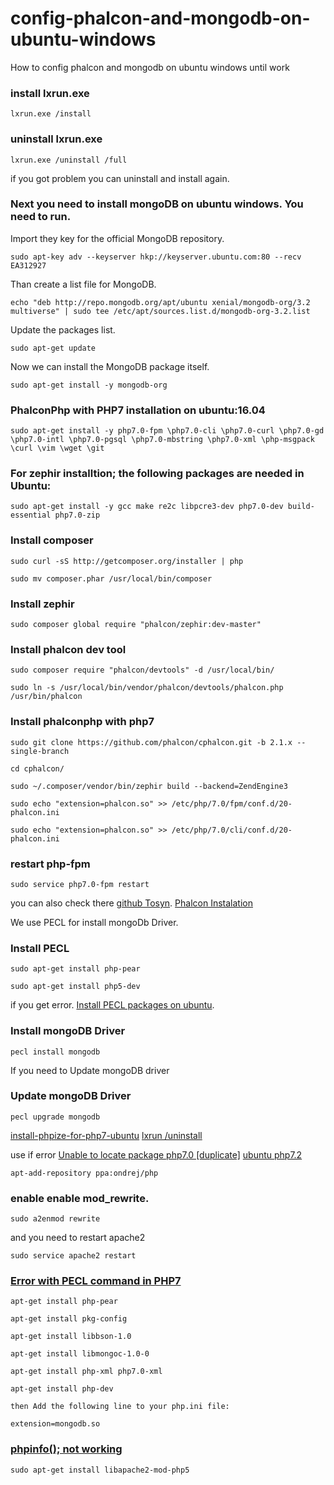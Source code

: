 # config-phalcon-and-mongodb-on-ubuntu-windows
How to config phalcon and mongodb on ubuntu windows until work

### install lxrun.exe
```
lxrun.exe /install
```
### uninstall lxrun.exe

```
lxrun.exe /uninstall /full
```


if you got problem you can uninstall and install again.

### Next you need to install mongoDB on ubuntu windows. You need to run.

Import they key for the official MongoDB repository.

```
sudo apt-key adv --keyserver hkp://keyserver.ubuntu.com:80 --recv EA312927
```

Than create a list file for MongoDB.

```
echo "deb http://repo.mongodb.org/apt/ubuntu xenial/mongodb-org/3.2 multiverse" | sudo tee /etc/apt/sources.list.d/mongodb-org-3.2.list
```

Update the packages list.

```
sudo apt-get update
```

Now we can install the MongoDB package itself.

```
sudo apt-get install -y mongodb-org
```


### PhalconPhp with PHP7 installation on ubuntu:16.04


```
sudo apt-get install -y php7.0-fpm \php7.0-cli \php7.0-curl \php7.0-gd \php7.0-intl \php7.0-pgsql \php7.0-mbstring \php7.0-xml \php-msgpack \curl \vim \wget \git
```


### For zephir installtion; the following packages are needed in Ubuntu:

```
sudo apt-get install -y gcc make re2c libpcre3-dev php7.0-dev build-essential php7.0-zip
```


### Install composer

```
sudo curl -sS http://getcomposer.org/installer | php
```


```
sudo mv composer.phar /usr/local/bin/composer
```


### Install zephir

```
sudo composer global require "phalcon/zephir:dev-master"
```


### Install phalcon dev tool

```
sudo composer require "phalcon/devtools" -d /usr/local/bin/
```


```
sudo ln -s /usr/local/bin/vendor/phalcon/devtools/phalcon.php /usr/bin/phalcon
```



### Install phalconphp with php7

```
sudo git clone https://github.com/phalcon/cphalcon.git -b 2.1.x --single-branch
```


```
cd cphalcon/
```


```
sudo ~/.composer/vendor/bin/zephir build --backend=ZendEngine3
```


```
sudo echo "extension=phalcon.so" >> /etc/php/7.0/fpm/conf.d/20-phalcon.ini
```


```
sudo echo "extension=phalcon.so" >> /etc/php/7.0/cli/conf.d/20-phalcon.ini
```


### restart php-fpm

```
sudo service php7.0-fpm restart
```


you can also check there
[github Tosyn](https://gist.github.com/Tosyn/fef6437dd3906ff200e471e478eaae95).
[Phalcon Instalation](https://docs.phalconphp.com/en/3.3/installation)


We use PECL for install mongoDb Driver.
### Install PECL

```
sudo apt-get install php-pear
```


```
sudo apt-get install php5-dev
```


if you get error.
[Install PECL packages on ubuntu](https://askubuntu.com/questions/403327/install-pecl-packages-on-ubuntu).

### Install mongoDB Driver

```
pecl install mongodb
```


If you need to Update mongoDB driver
### Update mongoDB Driver

```
pecl upgrade mongodb
```



[install-phpize-for-php7-ubuntu](https://askubuntu.com/questions/819797/is-is-possible-to-install-phpize-for-php7-ubuntu16-04?utm_medium=organic&utm_source=google_rich_qa&utm_campaign=google_rich_qa)
[lxrun /uninstall](https://www.neontribe.co.uk/windows-10-bash-ubuntu-16-04-upgrade/)

use if error [Unable to locate package php7.0 [duplicate]](https://askubuntu.com/questions/715944/unable-to-locate-package-php7-0?utm_medium=organic&utm_source=google_rich_qa&utm_campaign=google_rich_qa)
[ubuntu php7.2](https://ayesh.me/Ubuntu-PHP-7.2)

```
apt-add-repository ppa:ondrej/php
```

### enable enable mod_rewrite. 
```
sudo a2enmod rewrite
```
and you need to restart apache2
```
sudo service apache2 restart
```

### [Error with PECL command in PHP7](https://www.digitalocean.com/community/questions/error-with-pecl-command-in-php7)
```
apt-get install php-pear

apt-get install pkg-config

apt-get install libbson-1.0

apt-get install libmongoc-1.0-0

apt-get install php-xml php7.0-xml

apt-get install php-dev

then Add the following line to your php.ini file:

extension=mongodb.so
```

### [phpinfo(); not working](https://askubuntu.com/questions/505409/phpinfo-in-var-www-html-not-working?utm_medium=organic&utm_source=google_rich_qa&utm_campaign=google_rich_qa)
```
sudo apt-get install libapache2-mod-php5
```
